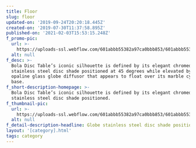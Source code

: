 ```yaml
---
title: Floor
slug: floor
updated-on: '2019-09-24T20:20:18.445Z'
created-on: '2019-07-30T11:37:58.895Z'
published-on: '2021-02-03T15:53:15.248Z'
f_promo-pic:
  url: >-
    https://uploads-ssl.webflow.com/601abbb55382a97ca0bbb853/601abbb55382a9d164bbbabf_013-SwellBrass_Essence_300.jpg
  alt: null
f_desc: >-
  Bola Disc Table’s iconic silhouette is defined by its elegant chromed
  stainless steel disc shade positioned at 45 degrees while elevated by an
  opaline glass globe diffusor that appears to float over its marble cylinder
  base. 
f_short-description-homepage: >-
  Bola Disc Table’s iconic silhouette is defined by its elegant chromed
  stainless steel disc shade positioned.
f_thumbnail-pic:
  url: >-
    https://uploads-ssl.webflow.com/601abbb55382a97ca0bbb853/601abbb55382a9bdcfbbba73_bel-occhio-chandelier_r3_download.jpg
  alt: null
f_detail-description-headline: Globe stainless steel disc shade positioned
layout: '[category].html'
tags: category
---
```



